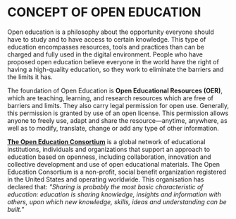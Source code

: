# CONCEPT OF OPEN EDUCATION

Open education is a philosophy about the opportunity everyone should have to study and to have access to certain knowledge.
This type of education encompasses resources, tools and practices than can be charged and fully used in the digital environment. People who have proposed open education believe everyone in the world have the right of having a high-quality education, so they work to eliminate the barriers and the limits it has.

The foundation of Open Education is **Open Educational Resources (OER)**, which are teaching, learning, and research resources which are free of barriers and limits. They also carry legal permission for open use. Generally, this permission is granted by use of an open license. This permission allows anyone to freely use, adapt and share the resource—anytime, anywhere, as well as to modify, translate, change or add any type of other information. 

[**The Open Education Consortium**](http://www.oeconsortium.org/) is a global network of educational institutions, individuals and organizations that support an approach to education based on openness, including collaboration, innovation and collective development and use of open educational materials. The Open Education Consortium is a non-profit, social benefit organization registered in the United States and operating worldwide. This organisation has declared that:
	*"Sharing is probably the most basic characteristic of education: education is sharing knowledge, insights and information with others, upon which new knowledge, skills, ideas and understanding can be built."*